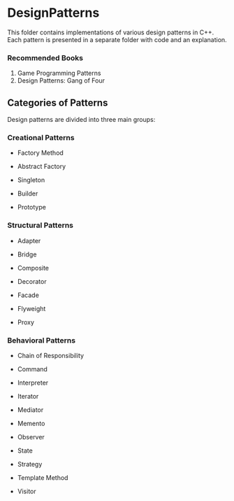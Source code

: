 # DesignPatterns

This folder contains implementations of various design patterns in C++. Each pattern is presented in a separate folder with code and an explanation.

### Recommended Books
1. Game Programming Patterns
2. Design Patterns: Gang of Four

## Categories of Patterns

Design patterns are divided into three main groups:

### Creational Patterns

* Factory Method

* Abstract Factory

* Singleton

* Builder

* Prototype

### Structural Patterns

* Adapter

* Bridge

* Composite

* Decorator

* Facade

* Flyweight

* Proxy

### Behavioral Patterns

* Chain of Responsibility

* Command

* Interpreter

* Iterator

* Mediator

* Memento

* Observer

* State

* Strategy

* Template Method

* Visitor
